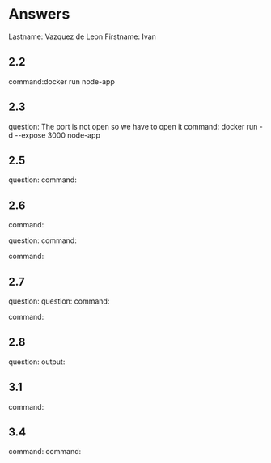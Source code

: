 # Answers

Lastname: Vazquez de Leon
Firstname: Ivan

## 2.2
command:docker run node-app

## 2.3
question: The port is not open so we have to open it
command: docker run -d --expose 3000 node-app


## 2.5
question:
command:

## 2.6
command:

question:
command:

command:

## 2.7
question:
question:
command:

command:

## 2.8
question:
output:

## 3.1
command:

## 3.4
command:
command:
